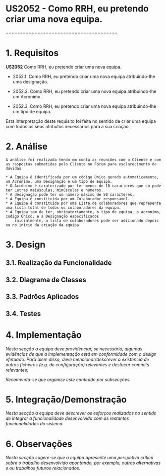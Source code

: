 # US2052 - Como RRH, eu pretendo criar uma nova equipa.
=======================================


# 1. Requisitos

**US2052** Como RRH, eu pretendo criar uma nova equipa.

- 2052.1. Como RRH, eu pretendo criar uma nova equipa atribuindo-lhe uma designação.

- 2052.2. Como RRH, eu pretendo criar uma nova equipa atribuindo-lhe um Acronimo.

- 2052.3. Como RRH, eu pretendo criar uma nova equipa atribuindo-lhe um tipo de equipa.

Esta interpretação deste requisito foi feita no sentido de criar uma equipa com todos os seus atributos necessarios para a sua criação.

# 2. Análise
    
    A análise foi realizada tendo em conta as reuniões com o Cliente e com as respostas submetidas pelo Cliente no Fórum para esclarecimento de dúvidas
	
    * A Equipa é identificada por um código Único gerado automaticamente, um Acrónimo, uma Designação e um tipo de Equipa.
    * O Acrónimo é caraterizado por ter menos de 10 caracteres que só pode ter Letras maiúsculas, minúsculas e números.
    * A designação pode ter um número máximo de 50 caracteres.
    * A Equipa é constituída por um Colaborador responsável.
    * A Equipa é constituída por uma Lista de colaboradores que representa uma lista total de todos os colaboradores da equipa.
    * A Equipa tem de ter, obrigatoriamente, o tipo de equipa, o acronimo, codigo Único, e a Designação especificados 
        inicialmente, a lista de colaboradores pode ser adicionado depois  ou no inicio da criação da equipa.
# 3. Design

	


## 3.1. Realização da Funcionalidade



## 3.2. Diagrama de Classes


## 3.3. Padrões Aplicados

## 3.4. Testes 


# 4. Implementação

*Nesta secção a equipa deve providenciar, se necessário, algumas evidências de que a implementação está em conformidade com o design efetuado. Para além disso, deve mencionar/descrever a existência de outros ficheiros (e.g. de configuração) relevantes e destacar commits relevantes;*

*Recomenda-se que organize este conteúdo por subsecções.*

# 5. Integração/Demonstração

*Nesta secção a equipa deve descrever os esforços realizados no sentido de integrar a funcionalidade desenvolvida com as restantes funcionalidades do sistema.*

# 6. Observações

*Nesta secção sugere-se que a equipa apresente uma perspetiva critica sobre o trabalho desenvolvido apontando, por exemplo, outras alternativas e ou trabalhos futuros relacionados.*



